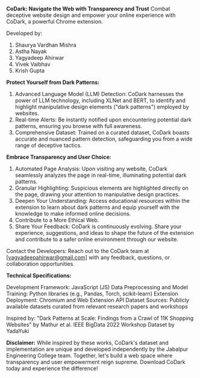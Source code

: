 **CoDark: Navigate the Web with Transparency and Trust**
Combat deceptive website design and empower your online experience with CoDark, a powerful Chrome extension.

Developed by:

1. Shaurya Vardhan Mishra
2. Astha Nayak
3. Yagyadeep Ahirwar
4. Vivek Vaibhav
5. Krish Gupta

**Protect Yourself from Dark Patterns:**

1. Advanced Language Model (LLM) Detection: CoDark harnesses the power of LLM technology, including XLNet and BERT, to identify and highlight manipulative design elements ("dark patterns") employed by websites.
2. Real-time Alerts: Be instantly notified upon encountering potential dark patterns, ensuring you browse with full awareness.
3. Comprehensive Dataset: Trained on a curated dataset, CoDark boasts accurate and nuanced pattern detection, safeguarding you from a wide range of deceptive tactics.

**Embrace Transparency and User Choice:**

1. Automated Page Analysis: Upon visiting any website, CoDark seamlessly analyzes the page in real-time, illuminating potential dark patterns.
2. Granular Highlighting: Suspicious elements are highlighted directly on the page, drawing your attention to manipulative design practices.
3. Deepen Your Understanding: Access educational resources within the extension to learn about dark patterns and equip yourself with the knowledge to make informed online decisions.
4. Contribute to a More Ethical Web.
5. Share Your Feedback: CoDark is continuously evolving. Share your experience, suggestions, and ideas to shape the future of the extension and contribute to a safer online environment through our website.

Contact the Developers: Reach out to the CoDark team at [yagyadeepahirwar@gmail.com] with any feedback, questions, or collaboration opportunities.

**Technical Specifications:**

Development Framework: JavaScript (JS)
Data Preprocessing and Model Training: Python libraries (e.g., Pandas, Torch, scikit-learn)
Extension Deployment: Chromium and Web Extension API
Dataset Sources: Publicly available datasets curated from relevant research papers and workshops

Inspired by:
"Dark Patterns at Scale: Findings from a Crawl of 11K Shopping Websites" by Mathur et al.
IEEE BigData 2022 Workshop Dataset by YadaYuki

**Disclaimer:** While inspired by these works, CoDark's dataset and implementation are unique and developed independently by the Jabalpur Engineering College team.
Together, let's build a web space where transparency and user empowerment reign supreme. Download CoDark today and experience the difference!
